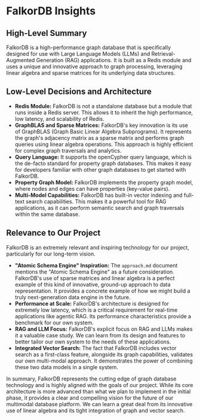 # FalkorDB Insights

## High-Level Summary

FalkorDB is a high-performance graph database that is specifically designed for use with Large Language Models (LLMs) and Retrieval-Augmented Generation (RAG) applications. It is built as a Redis module and uses a unique and innovative approach to graph processing, leveraging linear algebra and sparse matrices for its underlying data structures.

## Low-Level Decisions and Architecture

*   **Redis Module:** FalkorDB is not a standalone database but a module that runs inside a Redis server. This allows it to inherit the high performance, low latency, and scalability of Redis.
*   **GraphBLAS and Sparse Matrices:** FalkorDB's key innovation is its use of GraphBLAS (Graph Basic Linear Algebra Subprograms). It represents the graph's adjacency matrix as a sparse matrix and performs graph queries using linear algebra operations. This approach is highly efficient for complex graph traversals and analytics.
*   **Query Language:** It supports the openCypher query language, which is the de-facto standard for property graph databases. This makes it easy for developers familiar with other graph databases to get started with FalkorDB.
*   **Property Graph Model:** FalkorDB implements the property graph model, where nodes and edges can have properties (key-value pairs).
*   **Multi-Model Capabilities:** FalkorDB has built-in vector indexing and full-text search capabilities. This makes it a powerful tool for RAG applications, as it can perform semantic search and graph traversals within the same database.

## Relevance to Our Project

FalkorDB is an extremely relevant and inspiring technology for our project, particularly for our long-term vision.

*   **"Atomic Schema Engine" Inspiration:** The `approach.md` document mentions the "Atomic Schema Engine" as a future consideration. FalkorDB's use of sparse matrices and linear algebra is a perfect example of this kind of innovative, ground-up approach to data representation. It provides a concrete example of how we might build a truly next-generation data engine in the future.
*   **Performance at Scale:** FalkorDB's architecture is designed for extremely low latency, which is a critical requirement for real-time applications like agentic RAG. Its performance characteristics provide a benchmark for our own system.
*   **RAG and LLM Focus:** FalkorDB's explicit focus on RAG and LLMs makes it a valuable case study. We can learn from its design and features to better tailor our own system to the needs of these applications.
*   **Integrated Vector Search:** The fact that FalkorDB includes vector search as a first-class feature, alongside its graph capabilities, validates our own multi-modal approach. It demonstrates the power of combining these two data models in a single system.

In summary, FalkorDB represents the cutting edge of graph database technology and is highly aligned with the goals of our project. While its core architecture is more advanced than what we plan to implement in the initial phase, it provides a clear and compelling vision for the future of our multimodal database platform. We can learn a great deal from its innovative use of linear algebra and its tight integration of graph and vector search.
